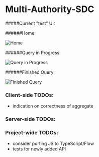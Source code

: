 # Multi-Authority-SDC

#####Current "test" UI:



######Home:

![Home](https://i.imgur.com/YvbiO6X.png)



######Query in Progress:

![Query in Progress](https://i.imgur.com/KBNM1bV.png)



######Finished Query:

![Finished Query](https://i.imgur.com/c3xwK6g.png)



### Client-side TODOs:
- indication on correctness of aggregate

### Server-side TODOs:

### Project-wide TODOs:
- consider porting JS to TypeScript/Flow
- tests for newly added API
